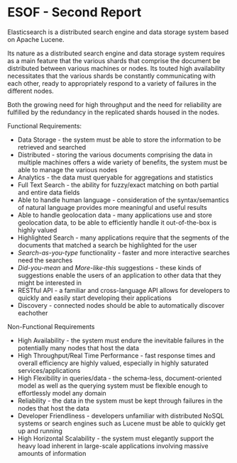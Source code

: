 ESOF - Second Report
====================
Elasticsearch is a distributed search engine and data storage system based on Apache Lucene.

Its nature as a distributed search engine and data storage system requires as a main feature that the various shards that comprise the document be distributed between various machines or nodes. Its touted high availability necessitates that the various shards be constantly communicating with each other, ready to appropriately respond to a variety of failures in the different nodes.

Both the growing need for high throughput and the need for reliability are fulfilled by the redundancy in the replicated shards housed in the nodes.

Functional Requirements:
* Data Storage - the system must be able to store the information to be retrieved and searched
* Distributed - storing the various documents comprising the data in multiple machines offers a wide variety of benefits, the system must be able to manage the various nodes
* Analytics - the data must queryable for aggregations and statistics 
* Full Text Search - the ability for fuzzy/exact matching on both partial and entire data fields 
* Able to handle human language - consideration of the syntax/semantics of natural language provides more meaningful and useful results
* Able to handle geolocation data - many applications use and store geolocation data, to be able to efficiently handle it out-of-the-box is highly valued
* Highlighted Search - many applications require that the segments of the documents that matched a search be highlighted for the user
* *Search-as-you-type* functionality - faster and more interactive searches need the searches 
* *Did-you-mean* and *More-like-this* suggestions - these kinds of suggestions enable the users of an application to other data that they might be interested in
* RESTful API - a familiar and cross-language API allows for developers to quickly and easily start developing their applications
* Discovery - connected nodes should be able to automatically discover eachother

Non-Functional Requirements
* High Availability - the system must endure the inevitable failures in the potentially many nodes that host the data
* High Throughput/Real Time Performance - fast response times and overall efficiency are highly valued, especially in highly saturated services/applications
* High Flexibility in queries/data - the schema-less, document-oriented model as well as the querying system must be flexible enough to effortlessly model any domain 
* Reliability - the data in the system must be kept through failures in the nodes that host the data
* Developer Friendliness - developers unfamiliar with distributed NoSQL systems or search engines such as Lucene must be able to quickly get up and running
* High Horizontal Scalability - the system must elegantly support the heavy load inherent in large-scale applications involving massive amounts of information








